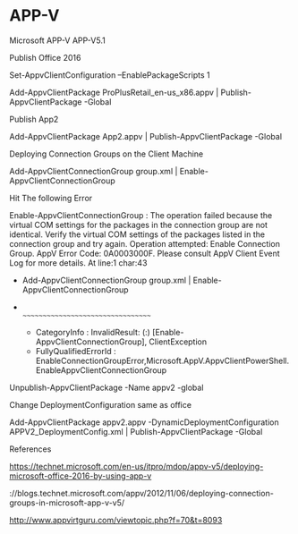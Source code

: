 # APP-V
Microsoft APP-V
APP-V5.1


Publish  Office 2016 


Set-AppvClientConfiguration –EnablePackageScripts 1

Add-AppvClientPackage ProPlusRetail_en-us_x86.appv | Publish-AppvClientPackage -Global


Publish App2 

Add-AppvClientPackage App2.appv | Publish-AppvClientPackage -Global


Deploying Connection Groups on the Client Machine

Add-AppvClientConnectionGroup group.xml | Enable-AppvClientConnectionGroup


Hit The following Error

Enable-AppvClientConnectionGroup : The operation failed because the virtual COM settings for the packages in the connection group
are not identical. Verify the virtual COM settings of the packages listed in the connection group and try again.
Operation attempted: Enable Connection Group.
AppV Error Code: 0A0003000F.
Please consult AppV Client Event Log for more details.
At line:1 char:43
+ Add-AppvClientConnectionGroup group.xml | Enable-AppvClientConnectionGroup
+                                           ~~~~~~~~~~~~~~~~~~~~~~~~~~~~~~~~
    + CategoryInfo          : InvalidResult: (:) [Enable-AppvClientConnectionGroup], ClientException
    + FullyQualifiedErrorId : EnableConnectionGroupError,Microsoft.AppV.AppvClientPowerShell.EnableAppvClientConnectionGroup

Unpublish-AppvClientPackage -Name appv2  -global

Change  DeploymentConfiguration same as office

 Add-AppvClientPackage appv2.appv -DynamicDeploymentConfiguration APPV2_DeploymentConfig.xml | Publish-AppvClientPackage -Global







References

https://technet.microsoft.com/en-us/itpro/mdop/appv-v5/deploying-microsoft-office-2016-by-using-app-v


://blogs.technet.microsoft.com/appv/2012/11/06/deploying-connection-groups-in-microsoft-app-v-v5/


http://www.appvirtguru.com/viewtopic.php?f=70&t=8093


